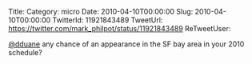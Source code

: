 Title: 
Category: micro
Date: 2010-04-10T00:00:00
Slug: 2010-04-10T00:00:00
TwitterId: 11921843489
TweetUrl: https://twitter.com/mark_philpot/status/11921843489
ReTweetUser: 

[@dduane](https://twitter.com/dduane) any chance of an appearance in the SF bay area in your 2010 schedule?